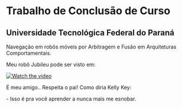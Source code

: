 <div>
	<h1>
		Trabalho de Conclusão de Curso
	</h1>
	<h2>
		Universidade Tecnológica Federal do Paraná
	</h2>
	<p>
		Navegação em robôs móveis por Arbitragem e Fusão em Arquiteturas Comportamentais.
	</p>
	<p>
		Meu robô Jubileu pode ser visto em:
	</p>
</div>

[![Watch the video](https://img.youtube.com/vi/PS3rdL_LvIc/hqdefault.jpg)](https://www.youtube.com/watch?v=PS3rdL_LvIc)

<div>
	<p>
		É meu amigo.. Respeita o pai! Como diria Kelly Key:
	</p>
	<p>
		- Isso é pra você aprender a nunca mais me esnobar.
	</p> 
</div>
